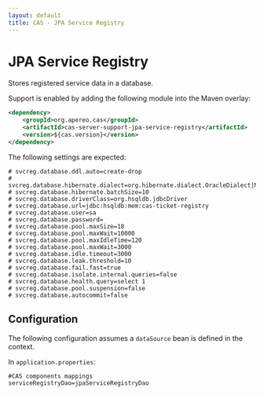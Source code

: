 ```yaml
---
layout: default
title: CAS - JPA Service Registry
---
```


# JPA Service Registry
Stores registered service data in a database.

Support is enabled by adding the following module into the Maven overlay:

```xml
<dependency>
    <groupId>org.apereo.cas</groupId>
    <artifactId>cas-server-support-jpa-service-registry</artifactId>
    <version>${cas.version}</version>
</dependency>
```

The following settings are expected:

```properties
# svcreg.database.ddl.auto=create-drop
# svcreg.database.hibernate.dialect=org.hibernate.dialect.OracleDialect|MySQLInnoDBDialect|HSQLDialect
# svcreg.database.hibernate.batchSize=10
# svcreg.database.driverClass=org.hsqldb.jdbcDriver
# svcreg.database.url=jdbc:hsqldb:mem:cas-ticket-registry
# svcreg.database.user=sa
# svcreg.database.password=
# svcreg.database.pool.maxSize=18
# svcreg.database.pool.maxWait=10000
# svcreg.database.pool.maxIdleTime=120
# svcreg.database.pool.maxWait=3000
# svcreg.database.idle.timeout=3000
# svcreg.database.leak.threshold=10
# svcreg.database.fail.fast=true
# svcreg.database.isolate.internal.queries=false
# svcreg.database.health.query=select 1
# svcreg.database.pool.suspension=false
# svcreg.database.autocommit=false
```


## Configuration

The following configuration assumes a `dataSource` bean is defined in the context.

In `application.properties`:

```properties
#CAS components mappings
serviceRegistryDao=jpaServiceRegistryDao
```
